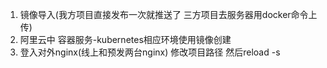 1. 镜像导入(我方项目直接发布一次就推送了 三方项目去服务器用docker命令上传)
2. 阿里云中 容器服务-kubernetes相应环境使用镜像创建
3. 登入对外nginx(线上和预发两台nginx) 修改项目路径 然后reload -s